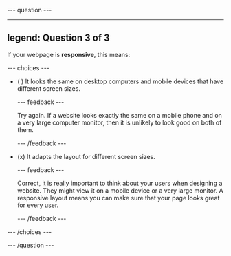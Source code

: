 \--- question ---

---

## legend: Question 3 of 3

If your webpage is **responsive**, this means:

\--- choices ---

- ( ) It looks the same on desktop computers and mobile devices that have different screen sizes.

  \--- feedback ---

  Try again. If a website looks exactly the same on a mobile phone and on a very large computer monitor, then it is unlikely to look good on both of them.

  \--- /feedback ---

- (x) It adapts the layout for different screen sizes.

  \--- feedback ---

  Correct, it is really important to think about your users when designing a website. They might view it on a mobile device or a very large monitor. A responsive layout means you can make sure that your page looks great for every user.

  \--- /feedback ---

\--- /choices ---

\--- /question ---
